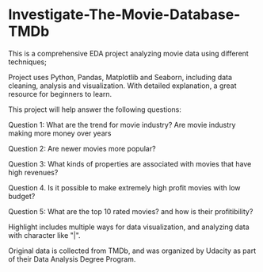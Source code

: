 # Investigate-The-Movie-Database-TMDb

This is a comprehensive EDA project analyzing movie data using different techniques; 

Project uses Python, Pandas, Matplotlib and Seaborn, including data cleaning, analysis and visualization. With detailed explanation, a great resource for beginners to learn.   

This project will help answer the following questions:

Question 1: What are the trend for movie industry? Are movie industry making more money over years

Question 2: Are newer movies more popular?

Question 3: What kinds of properties are associated with movies that have high revenues?

Question 4. Is it possible to make extremely high profit movies with low budget?

Question 5: What are the top 10 rated movies? and how is their profitibility?

Highlight includes multiple ways for data visualization, and analyzing data with character like "|".

Original data is collected from TMDb, and was organized by Udacity as part of their Data Analysis Degree Program.
